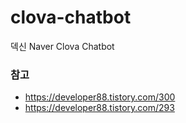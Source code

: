 # clova-chatbot
덱신 Naver Clova Chatbot

### 참고

- https://developer88.tistory.com/300
- https://developer88.tistory.com/293
